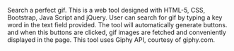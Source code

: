 Search a perfect gif. This is a web tool designed with HTML-5, CSS, Bootstrap, Java Script and jQuery. User can search for gif by typing a key word in the text field provided. The tool will automatically generate buttons. and when this buttons are clicked, gif images are fetched and conveniently displayed in the page. This tool uses Giphy API, courtesy of giphy.com. 

